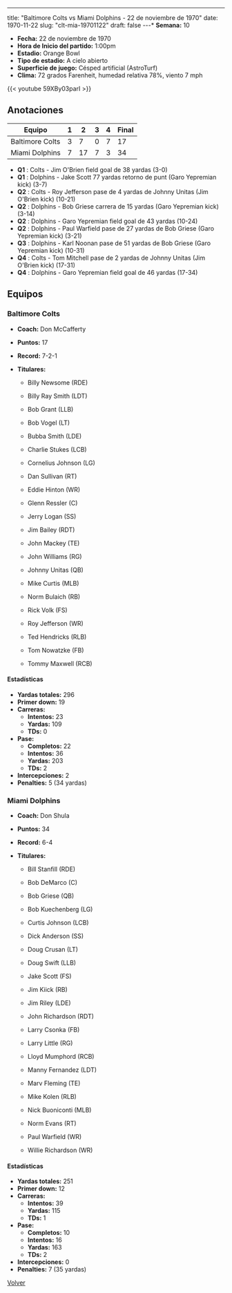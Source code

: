 ---
title: "Baltimore Colts vs Miami Dolphins - 22 de noviembre de 1970"
date: 1970-11-22
slug: "clt-mia-19701122"
draft: false
---* **Semana:** 10
* **Fecha:** 22 de noviembre de 1970
* **Hora de Inicio del partido:** 1:00pm
* **Estadio:** Orange Bowl
* **Tipo de estadio:** A cielo abierto
* **Superficie de juego:** Césped artificial (AstroTurf)
* **Clima:** 72 grados Farenheit, humedad relativa 78%, viento 7 mph

{{< youtube 59XBy03parI >}}


## Anotaciones
| Equipo | 1 | 2 | 3 | 4 | Final |
|--------|---|---|---|---|-------|
| Baltimore Colts  | 3 | 7 | 0 | 7  | 17 |
| Miami Dolphins  | 7 | 17 | 7 | 3  | 34 |
* **Q1** : Colts - Jim O'Brien field goal de 38 yardas (3-0)
* **Q1** : Dolphins - Jake Scott 77 yardas retorno de punt (Garo Yepremian kick) (3-7)
* **Q2** : Colts - Roy Jefferson pase de 4 yardas de Johnny Unitas (Jim O'Brien kick) (10-21)
* **Q2** : Dolphins - Bob Griese carrera de 15 yardas (Garo Yepremian kick) (3-14)
* **Q2** : Dolphins - Garo Yepremian field goal de 43 yardas (10-24)
* **Q2** : Dolphins - Paul Warfield pase de 27 yardas de Bob Griese (Garo Yepremian kick) (3-21)
* **Q3** : Dolphins - Karl Noonan pase de 51 yardas de Bob Griese (Garo Yepremian kick) (10-31)
* **Q4** : Colts - Tom Mitchell pase de 2 yardas de Johnny Unitas (Jim O'Brien kick) (17-31)
* **Q4** : Dolphins - Garo Yepremian field goal de 46 yardas (17-34)


## Equipos


### Baltimore Colts
* **Coach:** Don McCafferty
* **Puntos:** 17
* **Record:** 7-2-1
* **Titulares:** 

  * Billy Newsome (RDE) 

  * Billy Ray Smith (LDT) 

  * Bob Grant (LLB) 

  * Bob Vogel (LT) 

  * Bubba Smith (LDE) 

  * Charlie Stukes (LCB) 

  * Cornelius Johnson (LG) 

  * Dan Sullivan (RT) 

  * Eddie Hinton (WR) 

  * Glenn Ressler (C) 

  * Jerry Logan (SS) 

  * Jim Bailey (RDT) 

  * John Mackey (TE) 

  * John Williams (RG) 

  * Johnny Unitas (QB) 

  * Mike Curtis (MLB) 

  * Norm Bulaich (RB) 

  * Rick Volk (FS) 

  * Roy Jefferson (WR) 

  * Ted Hendricks (RLB) 

  * Tom Nowatzke (FB) 

  * Tommy Maxwell (RCB) 

#### Estadísticas
* **Yardas totales:** 296
* **Primer down:** 19
* **Carreras:**
  * **Intentos:** 23
  * **Yardas:** 109
  * **TDs:** 0
* **Pase:**
  * **Completos:** 22
  * **Intentos:** 36
  * **Yardas:** 203
  * **TDs:** 2
* **Intercepciones:** 2
* **Penalties:** 5 (34 yardas)

### Miami Dolphins
* **Coach:** Don Shula
* **Puntos:** 34
* **Record:** 6-4
* **Titulares:** 

  * Bill Stanfill (RDE) 

  * Bob DeMarco (C) 

  * Bob Griese (QB) 

  * Bob Kuechenberg (LG) 

  * Curtis Johnson (LCB) 

  * Dick Anderson (SS) 

  * Doug Crusan (LT) 

  * Doug Swift (LLB) 

  * Jake Scott (FS) 

  * Jim Kiick (RB) 

  * Jim Riley (LDE) 

  * John Richardson (RDT) 

  * Larry Csonka (FB) 

  * Larry Little (RG) 

  * Lloyd Mumphord (RCB) 

  * Manny Fernandez (LDT) 

  * Marv Fleming (TE) 

  * Mike Kolen (RLB) 

  * Nick Buoniconti (MLB) 

  * Norm Evans (RT) 

  * Paul Warfield (WR) 

  * Willie Richardson (WR) 

#### Estadísticas
* **Yardas totales:** 251
* **Primer down:** 12
* **Carreras:**
  * **Intentos:** 39
  * **Yardas:** 115
  * **TDs:** 1
* **Pase:**
  * **Completos:** 10
  * **Intentos:** 16
  * **Yardas:** 163
  * **TDs:** 2
* **Intercepciones:** 0
* **Penalties:** 7 (35 yardas)


[Volver](/historia/1970)
